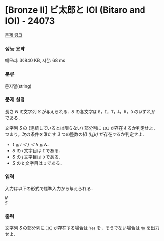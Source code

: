 # [Bronze II] ビ太郎と IOI (Bitaro and IOI) - 24073 

[문제 링크](https://www.acmicpc.net/problem/24073) 

### 성능 요약

메모리: 30840 KB, 시간: 68 ms

### 분류

문자열(string)

### 문제 설명

<p>長さ <var>N</var> の文字列 <var>S</var> が与えられる．<var>S</var> の各文字は <code>B</code>，<code>I</code>，<code>T</code>，<code>A</code>，<code>R</code>，<code>O</code> のいずれかである．</p>

<p>文字列 <var>S</var> の (連続しているとは限らない) 部分列に <code>IOI</code> が存在するか判定せよ．つまり，次の条件を満たす <var>3</var> つの整数の組 <var>(i,j,k)</var> が存在するか判定せよ．</p>

<ul>
	<li><var>1 ≦ i ＜ j ＜ k ≦ N</var>．</li>
	<li><var>S</var> の <var>i</var> 文字目は <code>I</code> である．</li>
	<li><var>S</var> の <var>j</var> 文字目は <code>O</code> である．</li>
	<li><var>S</var> の <var>k</var> 文字目は <code>I</code> である．</li>
</ul>

### 입력 

 <p>入力は以下の形式で標準入力から与えられる．</p>

<pre><var>N</var>
<var>S</var></pre>

### 출력 

 <p>文字列 <var>S</var> の部分列に <code>IOI</code> が存在する場合は <code>Yes</code> を，そうでない場合は <code>No</code> を出力せよ．</p>

